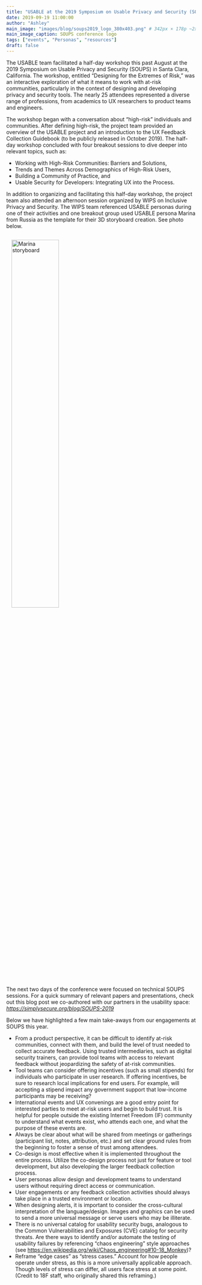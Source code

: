 ```yaml
---
title: "USABLE at the 2019 Symposium on Usable Privacy and Security (SOUPS)"
date: 2019-09-19 11:00:00
author: "Ashley"
main_image: "images/blog/soups2019_logo_380x403.png" # 342px × 178p ~2x1
main_image_caption: SOUPS conference logo
tags: ["events", "Personas", "resources"]
draft: false
---
```


The USABLE team facilitated a half-day workshop this past August at the 2019 Symposium on Usable Privacy and Security (SOUPS) in Santa Clara, California. The workshop, entitled “Designing for the Extremes of Risk,” was an interactive exploration of what it means to work with at-risk communities, particularly in the context of designing and developing privacy and security tools. The nearly 25 attendees represented a diverse range of professions, from academics to UX researchers to product teams and engineers.

The workshop began with a conversation about “high-risk” individuals and communities. After defining high-risk, the project team provided an overview of the USABLE project and an introduction to the UX Feedback Collection Guidebook (to be publicly released in October 2019). The half-day workshop concluded with four breakout sessions to dive deeper into relevant topics, such as:

* Working with High-Risk Communities: Barriers and Solutions,
* Trends and Themes Across Demographics of High-Risk Users,
* Building a Community of Practice, and
* Usable Security for Developers: Integrating UX into the Process.

In addition to organizing and facilitating this half-day workshop, the project team also attended an afternoon session organized by WIPS on Inclusive Privacy and Security. The WIPS team referenced USABLE personas during one of their activities and one breakout group used USABLE persona Marina from Russia as the template for their 3D storyboard creation. See photo below.

<img src="/images/blog/Marina_StoryBoar.png" alt="Marina storyboard" style="float: center; margin: 1em;  width: 50%;"/>

The next two days of the conference were focused on technical SOUPS sessions. For a quick summary of relevant papers and presentations, check out this blog post we co-authored with our partners in the usability space: *https://simplysecure.org/blog/SOUPS-2019*

Below we have highlighted a few main take-aways from our engagements at SOUPS this year.

* From a product perspective, it can be difficult to identify at-risk communities, connect with them, and build the level of trust needed to collect accurate feedback. Using trusted intermediaries, such as digital security trainers, can provide tool teams with access to relevant feedback without jeopardizing the safety of at-risk communities.
* Tool teams can consider offering incentives (such as small stipends) for individuals who participate in user research. If offering incentives, be sure to research local implications for end users. For example, will accepting a stipend impact any government support that low-income participants may be receiving?
* International events and UX convenings are a good entry point for interested parties to meet at-risk users and begin to build trust. It is helpful for people outside the existing Internet Freedom (IF) community to understand what events exist, who attends each one, and what the purpose of these events are.
* Always be clear about what will be shared from meetings or gatherings (participant list, notes, attribution, etc.) and set clear ground rules from the beginning to foster a sense of trust among attendees.
* Co-design is most effective when it is implemented throughout the entire process. Utilize the co-design process not just for feature or tool development, but also developing the larger feedback collection process.
* User personas allow design and development teams to understand users without requiring direct access or communication.
* User engagements or any feedback collection activities should always take place in a trusted environment or location.
* When designing alerts, it is important to consider the cross-cultural interpretation of the language/design. Images and graphics can be used to send a more universal message or serve users who may be illiterate.
* There is no universal catalog for usability security bugs, analogous to the Common Vulnerabilities and Exposures (CVE) catalog for security threats. Are there ways to identify and/or automate the testing of usability failures by referencing “chaos engineering” style approaches (see https://en.wikipedia.org/wiki/Chaos_engineering#10-18_Monkey)?
* Reframe “edge cases” as “stress cases.” Account for how people operate under stress, as this is a more universally applicable approach. Though levels of stress can differ, all users face stress at some point. (Credit to 18F staff, who originally shared this reframing.)
